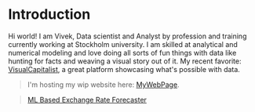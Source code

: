 # Introduction

Hi world! I am Vivek, Data scientist and Analyst by profession and training
currently working at Stockholm university. I am skilled at analytical and numerical modeling
and love doing all sorts of fun things with data like hunting for facts and weaving a visual story
out of it. My recent favorite: [VisualCapitalist](https://www.visualcapitalist.com/), a great platform
showcasing what's possible with data.

> I'm hosting my wip website here: [MyWebPage](https://vivch14.github.io/).

> [ML Based Exchange Rate Forecaster](https://github.com/VivCh14/forexmontior)



<!---
VivCh14/VivCh14 is a ✨ special ✨ repository because its `README.md` (this file) appears on your GitHub profile.
You can click the Preview link to take a look at your changes.
--->
